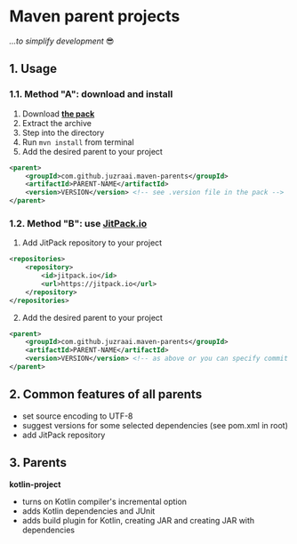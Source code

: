 # Maven parent projects

*...to simplify development* 😎



## 1. Usage

### 1.1. Method "A": download and install

1. Download **[the pack](https://github.com/juzraai/maven-parents/archive/master.zip)**
2. Extract the archive
3. Step into the directory
4. Run `mvn install` from terminal
5. Add the desired parent to your project

```xml
<parent>
	<groupId>com.github.juzraai.maven-parents</groupId>
	<artifactId>PARENT-NAME</artifactId>
	<version>VERSION</version> <!-- see .version file in the pack -->
</parent>
```


### 1.2. Method "B": use [JitPack.io](https://jitpack.io/#juzraai/maven-parents)

1. Add JitPack repository to your project

```xml
<repositories>
	<repository>
		<id>jitpack.io</id>
		<url>https://jitpack.io</url>
	</repository>
</repositories>
```

2. Add the desired parent to your project

```xml
<parent>
	<groupId>com.github.juzraai.maven-parents</groupId>
	<artifactId>PARENT-NAME</artifactId>
	<version>VERSION</version> <!-- as above or you can specify commit ID too -->
</parent>
```



## 2. Common features of all parents

* set source encoding to UTF-8
* suggest versions for some selected dependencies (see pom.xml in root)
* add JitPack repository



## 3. Parents

**kotlin-project**

* turns on Kotlin compiler's incremental option
* adds Kotlin dependencies and JUnit
* adds build plugin for Kotlin, creating JAR and creating JAR with dependencies
